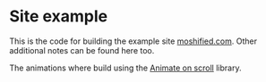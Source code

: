 # Site example

This is the code for building the example site [moshified.com](https://www.moshified.com/). Other additional notes can be found here too.

The animations where build using the [Animate on scroll](https://michalsnik.github.io/aos/) library.
